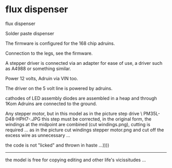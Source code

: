# flux dispenser
 flux dispenser

Solder paste dispenser

The firmware is configured for the 168 chip adruins.

Connection to the legs, see the firmware.

A stepper driver is connected via an adapter for ease of use, a driver such as A4988 or something similar.

Power 12 volts, Adruin via VIN too.

The driver on the 5 volt line is powered by adruins.

cathodes of LED assembly diodes are assembled in a heap and through 1Kom Adruins are connected to the ground.

Any stepper motor, but in this model as in the picture step drive \ PM35L-D48-HPH7-.JPG
this step must be corrected, in the original form, the windings at the midpoint are combined (cut windings.png), cutting is required ...
as in the picture cut windings stepper motor.png and cut off the excess wire as unnecessary ...

the code is not "licked" and thrown in haste ...))))

-------------------------------------------------- ------------------------------------------
the model is free for copying editing and other life's vicissitudes ...



